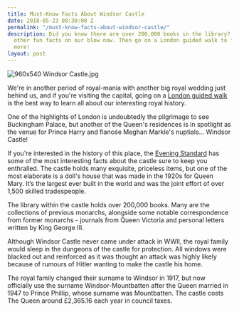 ```yaml
---
title: Must-Know Facts About Windsor Castle
date: 2018-05-23 08:30:00 Z
permalink: "/must-know-facts-about-windsor-castle/"
description: Did you know there are over 200,000 books in the library? Find this and
  other fun facts on our blow now. Then go on a London guided walk to find out even
  more!
layout: post
---
```


![960x540 Windsor Castle.jpg](/uploads/960x540%20Windsor%20Castle.jpg)

We're in another period of royal-mania with another big royal wedding just behind us, and if you're visiting the capital, going on a [London guided walk](https://www.insider-london.co.uk/tours/historical-walking-tours/) is the best way to learn all about our interesting royal history.

One of the highlights of London is undoubtedly the pilgrimage to see Buckingham Palace, but another of the Queen's residences is in spotlight as the venue for Prince Harry and fiancée Meghan Markle's nuptials… Windsor Castle!

If you're interested in the history of this place, the [Evening Standard](https://www.standard.co.uk/lifestyle/london-life/windsor-castle-facts-royal-wedding-2018-a3837776.html) has some of the most interesting facts about the castle sure to keep you enthralled.
The castle holds many exquisite, priceless items, but one of the most elaborate is a doll's house that was made in the 1920s for Queen Mary. It’s the largest ever built in the world and was the joint effort of over 1,500 skilled tradespeople.

The library within the castle holds over 200,000 books. Many are the collections of previous monarchs, alongside some notable correspondence from former monarchs - journals from Queen Victoria and personal letters written by King George III.

Although Windsor Castle never came under attack in WWII, the royal family would sleep in the dungeons of the castle for protection. All windows were blacked out and reinforced as it was thought an attack was highly likely because of rumours of Hitler wanting to make the castle his home.

The royal family changed their surname to Windsor in 1917, but now officially use the surname Windsor-Mountbatten after the Queen married in 1947 to Prince Phillip, whose surname was Mountbatten. The castle costs The Queen around £2,365.16 each year in council taxes.